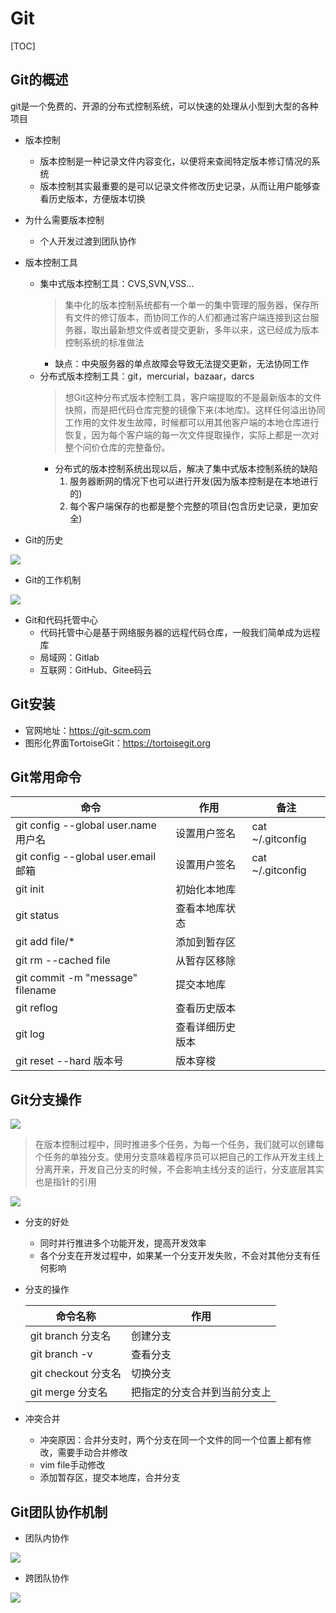 # Git

[TOC]

## Git的概述

git是一个免费的、开源的分布式控制系统，可以快速的处理从小型到大型的各种项目

- 版本控制
  - 版本控制是一种记录文件内容变化，以便将来查阅特定版本修订情况的系统
  - 版本控制其实最重要的是可以记录文件修改历史记录，从而让用户能够查看历史版本，方便版本切换

- 为什么需要版本控制
  - 个人开发过渡到团队协作

- 版本控制工具
  - 集中式版本控制工具：CVS,SVN,VSS...
    > 集中化的版本控制系统都有一个单一的集中管理的服务器，保存所有文件的修订版本，而协同工作的人们都通过客户端连接到这台服务器，取出最新想文件或者提交更新，多年以来，这已经成为版本控制系统的标准做法
    - 缺点：中央服务器的单点故障会导致无法提交更新，无法协同工作
  - 分布式版本控制工具：git，mercurial，bazaar，darcs
    > 想Git这种分布式版本控制工具，客户端提取的不是最新版本的文件快照，而是把代码仓库完整的镜像下来(本地库)。这样任何溢出协同工作用的文件发生故障，时候都可以用其他客户端的本地仓库进行恢复，因为每个客户端的每一次文件提取操作，实际上都是一次对整个问价仓库的完整备份。
    - 分布式的版本控制系统出现以后，解决了集中式版本控制系统的缺陷
      1. 服务器断网的情况下也可以进行开发(因为版本控制是在本地进行的)
      2. 每个客户端保存的也都是整个完整的项目(包含历史记录，更加安全)

- Git的历史

![](./img/1.png)

- Git的工作机制

![](./img/2.png)

- Git和代码托管中心
  - 代码托管中心是基于网络服务器的远程代码仓库，一般我们简单成为远程库
  - 局域网：Gitlab
  - 互联网：GitHub、Gitee码云


## Git安装

- 官网地址：https://git-scm.com
- 图形化界面TortoiseGit：https://tortoisegit.org

## Git常用命令

|命令|作用|备注|
|---|---|---|
|git config --global user.name 用户名|设置用户签名|cat ~/.gitconfig|
|git config --global user.email 邮箱|设置用户签名|cat ~/.gitconfig|
|git init|初始化本地库||
|git status|查看本地库状态||
|git add file/*|添加到暂存区||
|git rm --cached file|从暂存区移除||
|git commit -m "message" filename|提交本地库||
|git reflog|查看历史版本||
|git log|查看详细历史版本||
|git reset --hard 版本号|版本穿梭||

## Git分支操作

![](./img/3.png)

> 在版本控制过程中，同时推进多个任务，为每一个任务，我们就可以创建每个任务的单独分支。使用分支意味着程序员可以把自己的工作从开发主线上分离开来，开发自己分支的时候，不会影响主线分支的运行，分支底层其实也是指针的引用

![](./img/4.png)

- 分支的好处
  - 同时并行推进多个功能开发，提高开发效率
  - 各个分支在开发过程中，如果某一个分支开发失败，不会对其他分支有任何影响

- 分支的操作

  |命令名称|作用|
  |---|---|
  |git branch 分支名|创建分支|
  |git branch -v|查看分支|
  |git checkout 分支名|切换分支|
  |git merge 分支名|把指定的分支合并到当前分支上|

- 冲突合并
  - 冲突原因：合并分支时，两个分支在同一个文件的同一个位置上都有修改，需要手动合并修改
  - vim file手动修改
  - 添加暂存区，提交本地库，合并分支

## Git团队协作机制

- 团队内协作

![](./img/5.png)

- 跨团队协作

![](./img/6.png)


